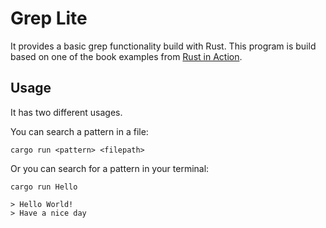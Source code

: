 # Grep Lite 

It provides a basic grep functionality build with Rust.
This program is build based on one of the book examples from
[Rust in Action](https://www.manning.com/books/rust-in-action).

## Usage

It has two different usages.

You can search a pattern in a file:

```
cargo run <pattern> <filepath>
```

Or you can search for a pattern in your terminal:

```
cargo run Hello

> Hello World!
> Have a nice day
```